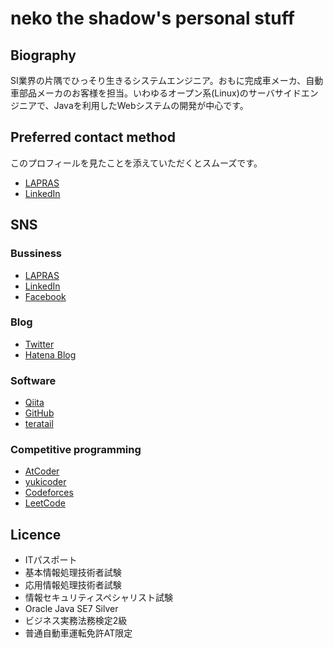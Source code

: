 # neko the shadow's personal stuff

## Biography

SI業界の片隅でひっそり生きるシステムエンジニア。おもに完成車メーカ、自動車部品メーカのお客様を担当。いわゆるオープン系(Linux)のサーバサイドエンジニアで、Javaを利用したWebシステムの開発が中心です。

## Preferred contact method 

このプロフィールを見たことを添えていただくとスムーズです。

-   [LAPRAS](https://lapras.com/public/3WQ8OHO)
-   [LinkedIn](https://www.linkedin.com/in/hajime-nakamura-a78b44198/)

## SNS

### Bussiness

-   [LAPRAS](https://lapras.com/public/3WQ8OHO)
-   [LinkedIn](https://www.linkedin.com/in/hajime-nakamura-a78b44198/)
-   [Facebook](https://www.facebook.com/profile.php?id=100009423617657)

### Blog

-   [Twitter](https://twitter.com/neko_the_shadow)
-   [Hatena Blog](http://nekotheshadow.hatenablog.com/)

### Software

-   [Qiita](https://qiita.com/neko_the_shadow)
-   [GitHub](https://github.com/nekoTheShadow)
-   [teratail](https://teratail.com/users/neko_the_shadow)

### Competitive programming

-   [AtCoder](https://atcoder.jp/user/nekoTheShadow)
-   [yukicoder](https://yukicoder.me/users/2324)
-   [Codeforces](https://codeforces.com/profile/nekoTheShadow)
-   [LeetCode](https://leetcode.com/nekoTheShadow/)

## Licence

-   ITパスポート
-   基本情報処理技術者試験
-   応用情報処理技術者試験
-   情報セキュリティスペシャリスト試験
-   Oracle Java SE7 Silver
-   ビジネス実務法務検定2級
-   普通自動車運転免許AT限定
